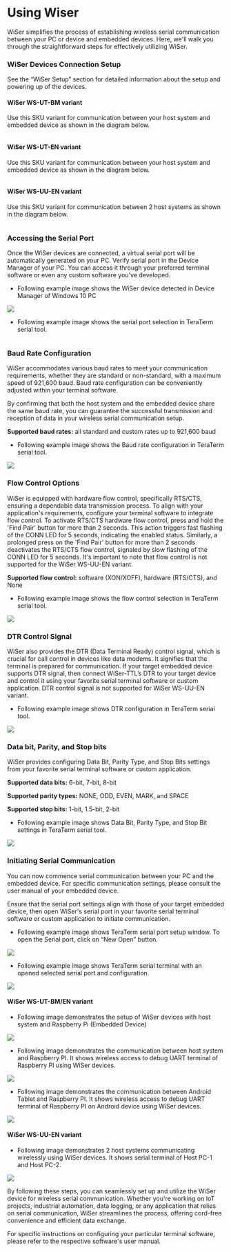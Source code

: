 # Using Wiser

WiSer simplifies the process of establishing wireless serial communication between your PC or device and embedded devices. Here, we'll walk you through the straightforward steps for effectively utilizing WiSer.

### WiSer Devices Connection Setup <a href="#_toc150171914" id="_toc150171914"></a>

See the “WiSer Setup” section for detailed information about the setup and powering up of the devices.

#### WiSer WS-UT-BM variant

Use this SKU variant for communication between your host system and embedded device as shown in the diagram below.

<figure><img src="../.gitbook/assets/14 (1).png" alt=""><figcaption></figcaption></figure>

#### WiSer WS-UT-EN variant

Use this SKU variant for communication between your host system and embedded device as shown in the diagram below.

<figure><img src="../.gitbook/assets/17.png" alt=""><figcaption></figcaption></figure>

#### WiSer WS-UU-EN variant <a href="#_toc150171915" id="_toc150171915"></a>

Use this SKU variant for communication between 2 host systems as shown in the diagram below.

<figure><img src="../.gitbook/assets/20.png" alt=""><figcaption></figcaption></figure>

### Accessing the Serial Port <a href="#_toc150171916" id="_toc150171916"></a>

Once the WiSer devices are connected, a virtual serial port will be automatically generated on your PC. Verify serial port in the Device Manager of your PC. You can access it through your preferred terminal software or even any custom software you've developed.

* Following example image shows the WiSer device detected in Device Manager of Windows 10 PC

![](../.gitbook/assets/3.png)

* Following example image shows the serial port selection in TeraTerm serial tool.

<figure><img src="../.gitbook/assets/25.png" alt=""><figcaption></figcaption></figure>

### Baud Rate Configuration <a href="#_toc150171917" id="_toc150171917"></a>

WiSer accommodates various baud rates to meet your communication requirements, whether they are standard or non-standard, with a maximum speed of 921,600 baud. Baud rate configuration can be conveniently adjusted within your terminal software.

By confirming that both the host system and the embedded device share the same baud rate, you can guarantee the successful transmission and reception of data in your wireless serial communication setup.

**Supported baud rates:** all standard and custom rates up to 921,600 baud

* Following example image shows the Baud rate configuration in TeraTerm serial tool.

![](../.gitbook/assets/5.png)

### Flow Control Options <a href="#_toc150171918" id="_toc150171918"></a>

WiSer is equipped with hardware flow control, specifically RTS/CTS, ensuring a dependable data transmission process. To align with your application's requirements, configure your terminal software to integrate flow control. To activate RTS/CTS hardware flow control, press and hold the 'Find Pair' button for more than 2 seconds. This action triggers fast flashing of the CONN LED for 5 seconds, indicating the enabled status. Similarly, a prolonged press on the 'Find Pair' button for more than 2 seconds deactivates the RTS/CTS flow control, signaled by slow flashing of the CONN LED for 5 seconds. It's important to note that flow control is not supported for the WiSer WS-UU-EN variant.

**Supported flow control:** software (XON/XOFF), hardware (RTS/CTS), and None

* Following example image shows the flow control selection in TeraTerm serial tool.

![](../.gitbook/assets/6.png)

### DTR Control Signal <a href="#_toc150171919" id="_toc150171919"></a>

WiSer also provides the DTR (Data Terminal Ready) control signal, which is crucial for call control in devices like data modems. It signifies that the terminal is prepared for communication. If your target embedded device supports DTR signal, then connect WiSer-TTL’s DTR to your target device and control it using your favorite serial terminal software or custom application. DTR control signal is not supported for WiSer WS-UU-EN variant.

* Following example image shows DTR configuration in TeraTerm serial tool.

![](../.gitbook/assets/7.png)

### Data bit, Parity, and Stop bits

WiSer provides configuring Data Bit, Parity Type, and Stop Bits settings from your favorite serial terminal software or custom application.

**Supported data bits:** 6-bit, 7-bit, 8-bit

**Supported parity types:** NONE, ODD, EVEN, MARK, and SPACE

**Supported stop bits:** 1-bit, 1.5-bit, 2-bit

* Following example image shows Data Bit, Parity Type, and Stop Bit settings in TeraTerm serial tool.

![](../.gitbook/assets/8.png)

### Initiating Serial Communication <a href="#_toc150171920" id="_toc150171920"></a>

You can now commence serial communication between your PC and the embedded device. For specific communication settings, please consult the user manual of your embedded device.

Ensure that the serial port settings align with those of your target embedded device, then open WiSer's serial port in your favorite serial terminal software or custom application to initiate communication.

* Following example image shows TeraTerm serial port setup window. To open the Serial port, click on “New Open” button.

![](../.gitbook/assets/9.png)

* Following example image shows TeraTerm serial terminal with an opened selected serial port and configuration.

![](../.gitbook/assets/10.png)

#### WiSer WS-UT-BM/EN variant <a href="#_toc150171921" id="_toc150171921"></a>

* Following image demonstrates the setup of WiSer devices with host system and Raspberry Pi (Embedded Device)

![](../.gitbook/assets/11.png)

* Following image demonstrates the communication between host system and Raspberry PI. It shows wireless access to debug UART terminal of Raspberry PI using WiSer devices.

![](../.gitbook/assets/12.png)

* Following image demonstrates the communication between Android Tablet and Raspberry PI. It shows wireless access to debug UART terminal of Raspberry PI on Android device using WiSer devices.

![](../.gitbook/assets/13.png)

#### WiSer WS-UU-EN variant <a href="#_toc150171922" id="_toc150171922"></a>

* Following image demonstrates 2 host systems communicating wirelessly using WiSer devices. It shows serial terminal of Host PC-1 and Host PC-2.

![](../.gitbook/assets/14.png)

By following these steps, you can seamlessly set up and utilize the WiSer device for wireless serial communication. Whether you're working on IoT projects, industrial automation, data logging, or any application that relies on serial communication, WiSer streamlines the process, offering cord-free convenience and efficient data exchange.

For specific instructions on configuring your particular terminal software, please refer to the respective software's user manual.
